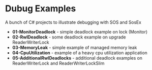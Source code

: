 Dubug Examples
===================

A bunch of C# projects to illustrate debugging with SOS and SosEx
* **01-MonitorDeadlock** - simple deadlock example on lock (Monitor)
* **02-RwlDeadlock** - some deadlock example on upgrade ReaderWriterLock
* **03-MemoryLeak** - simple example of managed memory leak
* **04-CpuUtilization** - example of a heavy cpu utilization application
* **05-AdditionalRwlDeadlocks** - additional deadlock examples on ReaderWriterLock and ReaderWriterLockSlim 

